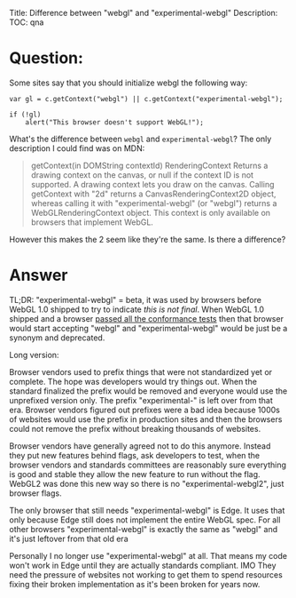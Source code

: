 Title: Difference between "webgl" and "experimental-webgl"
Description:
TOC: qna

# Question:

Some sites say that you should initialize webgl the following way:

    var gl = c.getContext("webgl") || c.getContext("experimental-webgl");
    
    if (!gl)
        alert("This browser doesn't support WebGL!");

What's the difference between `webgl` and `experimental-webgl`? The only description I could find was on MDN:

> getContext(in DOMString contextId) RenderingContext Returns a drawing context on the canvas, or null if the context ID is not supported. A drawing context lets you draw on the canvas. Calling getContext with "2d" returns a CanvasRenderingContext2D object, whereas calling it with "experimental-webgl" (or "webgl") returns a WebGLRenderingContext object. This context is only available on browsers that implement WebGL.

However this makes the 2 seem like they're the same. Is there a difference?

# Answer

TL;DR: "experimental-webgl" = beta, it was used by browsers before WebGL 1.0 shipped to try to indicate *this is not final*. When WebGL 1.0 shipped and a browser [passed all the conformance tests](https://www.khronos.org/registry/webgl/sdk/tests/webgl-conformance-tests.html) then that browser would start accepting "webgl" and "experimental-webgl" would be just be a synonym and deprecated.

Long version:

Browser vendors used to prefix things that were not standardized yet or complete. The hope was developers would try things out. When the standard finalized the prefix would be removed and everyone would use the unprefixed version only. The prefix "experimental-" is left over from that era. Browser vendors figured out prefixes were a bad idea because 1000s of websites would use the prefix in production sites and then the browsers could not remove the prefix without breaking thousands of websites.

Browser vendors have generally agreed not to do this anymore. Instead they put new features behind flags, ask developers to test, when the browser vendors and standards committees are reasonably sure everything is good and stable they allow the new feature to run without the flag. WebGL2 was done this new way so there is no "experimental-webgl2", just browser flags.

The only browser that still needs "experimental-webgl" is Edge. It uses that only because Edge still does not implement the entire WebGL spec. For all other browsers "experimental-webgl" is exactly the same as "webgl" and it's just leftover from that old era

Personally I no longer use "experimental-webgl" at all. That means my code won't work in Edge until they are actually standards compliant. IMO They need the pressure of websites not working to get them to spend resources fixing their broken implementation as it's been broken for years now.
